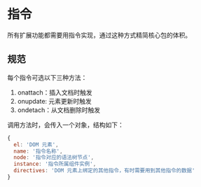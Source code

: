 # 指令

所有扩展功能都需要用指令实现，通过这种方式精简核心包的体积。

## 规范

每个指令可选以下三种方法：

1. onattach：插入文档时触发
2. onupdate: 元素更新时触发
3. ondetach：从文档删除时触发

调用方法时，会传入一个对象，结构如下：

```javascript
{
  el: 'DOM 元素',
  name: '指令名称',
  node: '指令对应的语法树节点',
  instance: '指令所属组件实例',
  directives: 'DOM 元素上绑定的其他指令，有时需要用到其他指令的数据'
}
```
